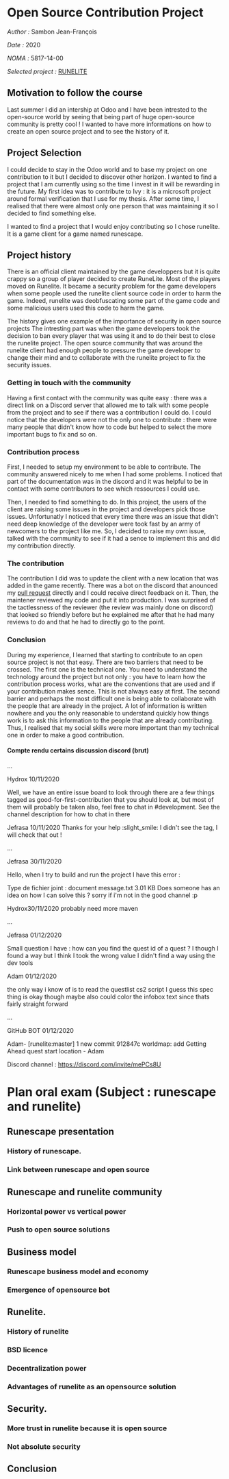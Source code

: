 # Open Source Contribution Project
*Author :* Sambon Jean-François

*Date :* 2020

*NOMA :* 5817-14-00

*Selected project :* [RUNELITE](https://github.com/runelite)


## Motivation to follow the course

Last summer I did an intership at Odoo and I have been intrested to the open-source world by seeing that being part of huge open-source community is pretty cool ! I wanted to have more informations on how to create an open source project and to see the history of it.

## Project Selection

I could decide to stay in the Odoo world and to base my project on one contribution to it but I decided to discover other horizon. I wanted to find a project that I am currently using so the time I invest in it will be rewarding in the future. My first idea was to contribute to Ivy : it is a microsoft project around formal verification that I use for my thesis. After some time, I realised that there were almost only one person that was maintaining it so I decided to find something else.

I wanted to find a project that I would enjoy contributing so I chose runelite. It is a game client for a game named runescape. 

## Project history

There is an official client maintained by the game developpers but it is quite crappy so a group of player decided to create RuneLite. Most of the players moved on Runelite. It became a security problem for the game developers when some people used the runelite client source code in order to harm the game. Indeed, runelite was deobfuscating some part of the game code and some malicious users used this code to harm the game.

The history gives one example of the importance of security in open source projects The intresting part was when the game developers took the decision to  ban every player that was using it and to do their best to close the runelite project. The open source community that was around the runelite client had enough people to pressure the game developer to change their mind and to collaborate with the runelite project to fix the security issues. 

### Getting in touch with the community

Having a first contact with the community was quite easy : there was a direct link on a Discord server that allowed me to talk with some people from the project and to see if there was a contribution I could do. I could notice that the developers were not the only one to contribute : there were many people that didn't know how to code but helped to select the more important bugs to fix and so on.


### Contribution process 

First, I needed to setup my environment to be able to contribute. The community answered nicely to me when I had some problems. I noticed that part of the documentation was in the discord and it was helpful to be in contact with some contributors to see which ressources I could use.

Then, I needed to find something to do. In this project, the users of the client are raising some issues in the project and developers pick those issues. Unfortunatly I noticed that every time there was an issue that didn't need deep knowledge of the developer were took fast by an army of newcomers to the project like me. So, I decided to raise my own issue, talked with the community to see if it had a sence to implement this and did my contribution directly.

### The contribution

The contribution I did  was to update the client with a new location that was added in the game recently. There was a bot on the discord that anounced my [pull request](https://github.com/runelite/runelite/pull/12865) directly and I could receive direct feedback on it. Then, the maintener reviewed my code and put it into production. I was surprised of the tactlessness of the reviewer (the review was mainly done on discord) that looked so friendly before but he explained me after that he had many reviews to do and that he had to directly go to the point.

### Conclusion 

During my experience, I learned that starting to contribute to an open source project is not that easy. There are two barriers that need to be crossed. The first one is the technical one. You need to understand the technology around the project but not only : you have to learn how the contribution process works, what are the conventions that are used and if your contribution makes sence. This is not always easy at first. The second barrier and perhaps the most difficult one is being able to collaborate with the people that are already in the project. A lot of information is written nowhere and you the only reasonable to understand quickly how things work is to ask this information to the people that are already contributing. Thus, I realised that my social skills were more important than my technical one in order to make a good contribution.

#### Compte rendu certains discussion discord (brut)


... 

Hydrox 10/11/2020

Well, we have an entire issue board to look through
there are a few things tagged as good-for-first-contribution that you should look at, but most of them will probably be taken
also, feel free to chat in #development. See the channel description for how to chat in there

Jefrasa 10/11/2020
Thanks for your help :slight_smile: I didn't see the tag, I will check that out !

...

Jefrasa 30/11/2020

Hello, when I try to build and run the project I have this error :

Type de fichier joint : document
message.txt
3.01 KB
Does someone has an idea on how I can solve this ?
sorry if i'm not in the good channel :p

Hydrox30/11/2020
probably need more maven

...

Jefrasa 01/12/2020

Small question I have : how can you find the quest id of a quest ? I though I found a way but I think I took the wrong value
I didn't find a way using the dev tools

Adam 01/12/2020

the only way i know of is to read the questlist cs2 script
I guess this spec thing is okay though
maybe also could color the infobox text since thats fairly straight forward

...

GitHub
BOT
01/12/2020

Adam-
[runelite:master] 1 new commit
912847c worldmap: add Getting Ahead quest start location - Adam

Discord channel : https://discord.com/invite/mePCs8U


# Plan oral exam (Subject : runescape and runelite)
## Runescape presentation
### History of runescape.
### Link between runescape and open source
## Runescape and runelite community
### Horizontal power vs vertical power
### Push to open source solutions 
## Business model
### Runescape business model and economy
### Emergence of opensource bot
## Runelite.
### History of runelite
### BSD licence
### Decentralization power
### Advantages of runelite as an opensource solution
## Security.
### More trust in runelite because it is open source
### Not absolute security
## Conclusion